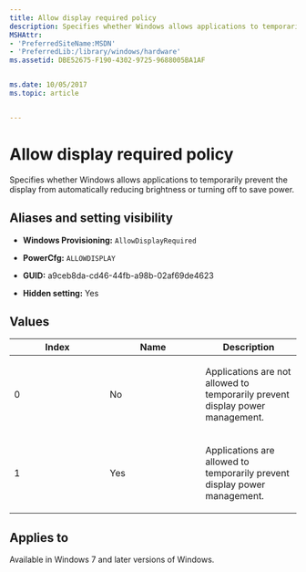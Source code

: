 ```yaml
---
title: Allow display required policy
description: Specifies whether Windows allows applications to temporarily prevent the display from automatically reducing brightness or turning off to save power.
MSHAttr:
- 'PreferredSiteName:MSDN'
- 'PreferredLib:/library/windows/hardware'
ms.assetid: DBE52675-F190-4302-9725-9688005BA1AF


ms.date: 10/05/2017
ms.topic: article


---
```


# Allow display required policy


Specifies whether Windows allows applications to temporarily prevent the display from automatically reducing brightness or turning off to save power.

## <span id="Aliases_and_setting_visibility"></span><span id="aliases_and_setting_visibility"></span><span id="ALIASES_AND_SETTING_VISIBILITY"></span>Aliases and setting visibility


-   **Windows Provisioning:** `AllowDisplayRequired   `

-   **PowerCfg:** `ALLOWDISPLAY   `

-   **GUID:** a9ceb8da-cd46-44fb-a98b-02af69de4623

-   **Hidden setting:** Yes

## <span id="Values"></span><span id="values"></span><span id="VALUES"></span>Values


<table>
<colgroup>
<col width="33%" />
<col width="33%" />
<col width="33%" />
</colgroup>
<thead>
<tr class="header">
<th>Index</th>
<th>Name</th>
<th>Description</th>
</tr>
</thead>
<tbody>
<tr class="odd">
<td><p>0</p></td>
<td><p>No</p></td>
<td><p>Applications are not allowed to temporarily prevent display power management.</p></td>
</tr>
<tr class="even">
<td><p>1</p></td>
<td><p>Yes</p></td>
<td><p>Applications are allowed to temporarily prevent display power management.</p></td>
</tr>
</tbody>
</table>

 

## <span id="Applies_to"></span><span id="applies_to"></span><span id="APPLIES_TO"></span>Applies to


Available in Windows 7 and later versions of Windows.
